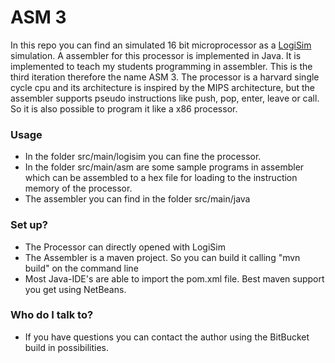 # ASM 3 #

In this repo you can find an simulated 16 bit microprocessor as a [LogiSim](http://www.cburch.com/logisim/) simulation.
A assembler for this processor is implemented in Java. It is implemented to teach my students programming in assembler. This is the third iteration therefore the name ASM 3.
The processor is a harvard single cycle cpu and its architecture is inspired by the MIPS architecture, but the assembler supports pseudo instructions like push, pop, enter, leave or call. So it is also possible to program it like a x86 processor.

### Usage ###

* In the folder src/main/logisim you can fine the processor.
* In the folder src/main/asm are some sample programs in assembler which can be assembled to a hex file for loading to the instruction memory of the processor.
* The assembler you can find in the folder src/main/java

### Set up? ###

* The Processor can directly opened with LogiSim
* The Assembler is a maven project. So you can build it calling "mvn build" on the command line
* Most Java-IDE's are able to import the pom.xml file. Best maven support you get using NetBeans.

### Who do I talk to? ###

* If you have questions you can contact the author using the BitBucket build in possibilities.
